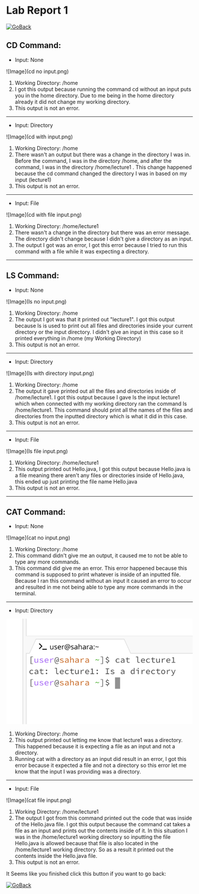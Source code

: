 
# Lab Report 1
[![GoBack]][Back]

**CD Command:**
---
- Input: None
  
![Image](cd no input.png)

1. Working Directory: /home
2. I got this output because running the command cd without an input puts you in the home directory. Due to me being in the home directory already it did not change my working directory.
3. This output is not an error.
   
---
- Input: Directory
  
![Image](cd with input.png)

1. Working Directory: /home
2. There wasn't an output but there was a change in the directory I was in. Before the command, I was in the directory /home, and after the command, I was in the directory /home/lecture1 . This change happened because the cd command changed the directory I was in based on my input (lecture1) 
3. This output is not an error.
   
---
- Input: File
  
![Image](cd with file input.png)

1. Working Directory: /home/lecture1
2. There wasn't a change in the directory but there was an error message. The directory didn't change because I didn't give a directory as an input.
3. The output I got was an error, I got this error because I tried to run this command with a file while it was expecting a directory. 
   
---

**LS Command:**
---
- Input: None
  
![Image](ls no input.png)

1. Working Directory: /home
2. The output I got was that it printed out "lecture1". I got this output because ls is used to print out all files and directories inside your current directory or the input directory. I didn't give an input in this case so it printed everything in /home (my Working Directory)
3. This output is not an error.
   
---
- Input: Directory
  
![Image](ls with directory input.png)

1. Working Directory: /home
2. The output it gave printed out all the files and directories inside of /home/lecture1. I got this output because I gave ls the input lecture1 which when connected with my working directory ran the command ls /home/lecture1. This command should print all the names of the files and directories from the inputted directory which is what it did in this case.
3. This output is not an error.
   
---
- Input: File
  
![Image](ls file input.png)

1. Working Directory: /home/lecture1
2. This output printed out Hello.java, I got this output because Hello.java is a file meaning there aren't any files or directories inside of Hello.java, this ended up just printing the file name Hello.java
3. This output is not an error.
   
---

**CAT Command:**
---
- Input: None
  
![Image](cat no input.png)

1. Working Directory: /home
2. This command didn't give me an output, it caused me to not be able to type any more commands.
3. This command did give me an error. This error happened because this command is supposed to print whatever is inside of an inputted file. Because I ran this command without an input it caused an error to occur and resulted in me not being able to type any more commands in the terminal.
   
---
- Input: Directory
  
![Image](cat_directory.png)

1. Working Directory: /home
2. This output printed out letting me know that lecture1 was a directory. This happened because it is expecting a file as an input and not a directory.
3. Running cat with a directory as an input did result in an error, I got this error because it expected a file and not a directory so this error let me know that the input I was providing was a directory.
   
---
- Input: File
  
![Image](cat file input.png)

1. Working Directory: /home/lecture1
2. The output I got from this command printed out the code that was inside of the Hello.java file. I got this output because the command cat takes a file as an input and prints out the contents inside of it. In this situation I was in the /home/lecture1 working directory so inputting the file Hello.java is allowed because that file is also located in the /home/lecture1 working directory. So as a result it printed out the contents inside the Hello.java file.
3. This output is not an error.

It Seems like you finished click this button if you want to go back:

[![GoBack]][Back]
<!---------------------------------------------------------------------------->
[GoBack]: https://img.shields.io/badge/%E2%86%90%20Go%20Back-red
[Back]: https://danielburstein.github.io/cse15l-lab-reports/

